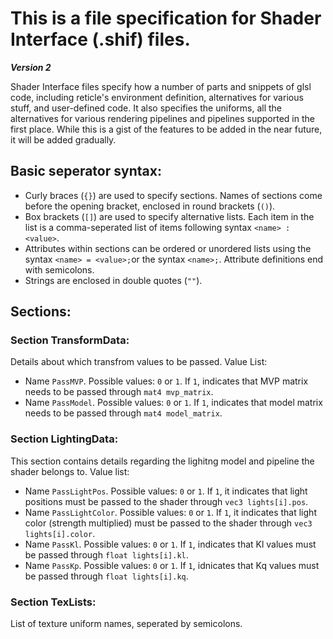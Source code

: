 # This is a file specification for Shader Interface (.shif) files. 
**_Version 2_**

Shader Interface files specify how a number of parts and snippets of glsl code, including reticle's environment definition, alternatives for various stuff, and user-defined code. It also specifies the uniforms, all the alternatives for various rendering pipelines and pipelines supported in the first place. While this is a gist of the features to be added in the near future, it will be added gradually.

## Basic seperator syntax:

 -  Curly braces (`{}`) are used to specify sections. Names of sections come before the opening bracket, enclosed in round brackets (`()`).
 -  Box brackets (`[]`) are used to specify alternative lists. Each item in the list is a comma-seperated list of items following syntax `<name> : <value>`.
 -  Attributes within sections can be ordered or unordered lists using the syntax `<name> = <value>;`or the syntax `<name>;`. Attribute definitions end with semicolons.
 -  Strings are enclosed in double quotes (`""`).

## Sections:

### Section TransformData:

Details about which transfrom values to be passed. Value List:

 -  Name `PassMVP`. Possible values: `0` or `1`. If `1`, indicates that MVP matrix needs to be passed through `mat4 mvp_matrix`.
 -  Name `PassModel`. Possible values: `0` or `1`. If `1`, indicates that model matrix needs to be passed through `mat4 model_matrix`.

### Section LightingData:

This section contains details regarding the lighitng model and pipeline the shader belongs to. Value list:

 -  Name `PassLightPos`. Possible values: `0` or `1`. If `1`, it indicates that light positions must be passed to the shader through `vec3 lights[i].pos`.
 -  Name `PassLightColor`. Possible values: `0` or `1`. If `1`, it indicates that light color (strength multiplied) must be passed to the shader through `vec3 lights[i].color`.
 -  Name `PassKl`. Possible values: `0` or `1`. If `1`, indicates that Kl values must be passed through `float lights[i].kl`.
 -  Name `PassKp`. Possible values: `0` or `1`. If `1`, idnicates that Kq values must be passed through `float lights[i].kq`.

### Section TexLists:

List of texture uniform names, seperated by semicolons.
